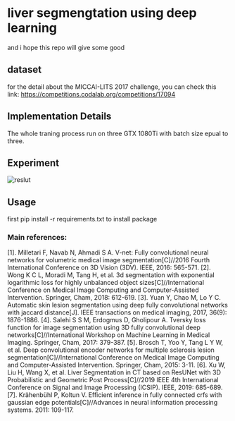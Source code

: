 # liver segmengtation using deep learning
and i hope this repo will give some good

## dataset
for the detail about the MICCAI-LITS 2017 challenge, you can check this link:
https://competitions.codalab.org/competitions/17094

## Implementation Details
The whole traning process run on three GTX 1080Ti with batch size epual to three.

## Experiment
![reslut](https://github.com/assassint2017/MICCAI-LITS2017/blob/master/img/segmengtation-result.png)

## Usage
first 
pip install -r requirements.txt
to install package

### Main references:
[1]. Milletari F, Navab N, Ahmadi S A. V-net: Fully convolutional neural networks for volumetric medical image segmentation[C]//2016 Fourth International Conference on 3D Vision (3DV). IEEE, 2016: 565-571.
[2]. Wong K C L, Moradi M, Tang H, et al. 3d segmentation with exponential logarithmic loss for highly unbalanced object sizes[C]//International Conference on Medical Image Computing and Computer-Assisted Intervention. Springer, Cham, 2018: 612-619.
[3]. Yuan Y, Chao M, Lo Y C. Automatic skin lesion segmentation using deep fully convolutional networks with jaccard distance[J]. IEEE transactions on medical imaging, 2017, 36(9): 1876-1886.
[4]. Salehi S S M, Erdogmus D, Gholipour A. Tversky loss function for image segmentation using 3D fully convolutional deep networks[C]//International Workshop on Machine Learning in Medical Imaging. Springer, Cham, 2017: 379-387.
[5]. Brosch T, Yoo Y, Tang L Y W, et al. Deep convolutional encoder networks for multiple sclerosis lesion segmentation[C]//International Conference on Medical Image Computing and Computer-Assisted Intervention. Springer, Cham, 2015: 3-11.
[6]. Xu W, Liu H, Wang X, et al. Liver Segmentation in CT based on ResUNet with 3D Probabilistic and Geometric Post Process[C]//2019 IEEE 4th International Conference on Signal and Image Processing (ICSIP). IEEE, 2019: 685-689.  
[7]. Krähenbühl P, Koltun V. Efficient inference in fully connected crfs with gaussian edge potentials[C]//Advances in neural information processing systems. 2011: 109-117.
